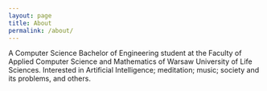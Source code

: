 ```yaml
---
layout: page
title: About
permalink: /about/
---
```


A Computer Science Bachelor of Engineering student at the Faculty of Applied Computer Science and Mathematics of Warsaw University of Life Sciences.
Interested in Artificial Intelligence; meditation; music; society and its problems, and others.
